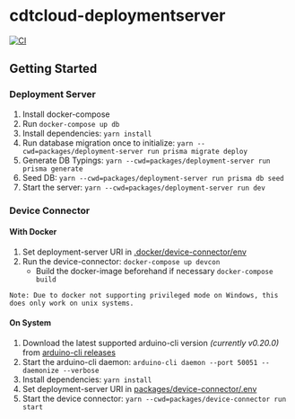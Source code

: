 # cdtcloud-deploymentserver
[![CI](https://github.com/eclipsesource/cdtcloud-deploymentserver/actions/workflows/ci.yaml/badge.svg)](https://github.com/eclipsesource/cdtcloud-deploymentserver/actions/workflows/ci.yaml)

## Getting Started

### Deployment Server

1. Install docker-compose
2. Run `docker-compose up db`
3. Install dependencies: `yarn install`
4. Run database migration once to initialize: `yarn --cwd=packages/deployment-server run prisma migrate deploy`
5. Generate DB Typings: `yarn --cwd=packages/deployment-server run prisma generate`
6. Seed DB: `yarn --cwd=packages/deployment-server run prisma db seed`
7. Start the server: `yarn --cwd=packages/deployment-server run dev`

### Device Connector

#### With Docker
1. Set deployment-server URI in [.docker/device-connector/env](.docker/device-connector/env)
2. Run the device-connector: `docker-compose up devcon`
   - Build the docker-image beforehand if necessary `docker-compose build`

`Note: Due to docker not supporting privileged mode on Windows, this does only work on unix systems.`

#### On System
1. Download the latest supported arduino-cli version _(currently v0.20.0)_ from [arduino-cli releases](https://github.com/arduino/arduino-cli/releases/tag/0.20.0)
2. Start the arduino-cli daemon: `arduino-cli daemon --port 50051 --daemonize --verbose`
3. Install dependencies: `yarn install`
4. Set deployment-server URI in [packages/device-connector/.env](packages/device-connector/.env)
5. Start the device connector: `yarn --cwd=packages/device-connector run start`
